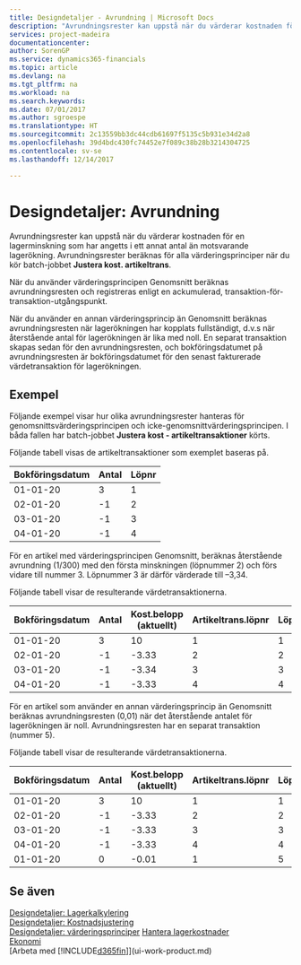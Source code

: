 ```yaml
---
title: Designdetaljer - Avrundning | Microsoft Docs
description: "Avrundningsrester kan uppstå när du värderar kostnaden för en lagerminskning som har angetts i ett annat antal än motsvarande lagerökning. Avrundningsrester beräknas för alla värderingsprinciper när du kör batch-jobbet **Justera kost. artikeltrans**."
services: project-madeira
documentationcenter: 
author: SorenGP
ms.service: dynamics365-financials
ms.topic: article
ms.devlang: na
ms.tgt_pltfrm: na
ms.workload: na
ms.search.keywords: 
ms.date: 07/01/2017
ms.author: sgroespe
ms.translationtype: HT
ms.sourcegitcommit: 2c13559bb3dc44cdb61697f5135c5b931e34d2a8
ms.openlocfilehash: 39d4bdc430fc74452e7f089c38b28b3214304725
ms.contentlocale: sv-se
ms.lasthandoff: 12/14/2017

---
```

# <a name="design-details-rounding"></a>Designdetaljer: Avrundning
Avrundningsrester kan uppstå när du värderar kostnaden för en lagerminskning som har angetts i ett annat antal än motsvarande lagerökning. Avrundningsrester beräknas för alla värderingsprinciper när du kör batch-jobbet **Justera kost. artikeltrans**.  

 När du använder värderingsprincipen Genomsnitt beräknas avrundningsresten och registreras enligt en ackumulerad, transaktion-för-transaktion-utgångspunkt.  

 När du använder en annan värderingsprincip än Genomsnitt beräknas avrundningsresten när lagerökningen har kopplats fullständigt, d.v.s när återstående antal för lagerökningen är lika med noll. En separat transaktion skapas sedan för den avrundningsresten, och bokföringsdatumet på avrundningsresten är bokföringsdatumet för den senast fakturerade värdetransaktion för lagerökningen.  

## <a name="example"></a>Exempel  
 Följande exempel visar hur olika avrundningsrester hanteras för genomsnittsvärderingsprincipen och icke-genomsnittvärderingsprincipen. I båda fallen har batch-jobbet **Justera kost - artikeltransaktioner** körts.  

 Följande tabell visas de artikeltransaktioner som exemplet baseras på.  

|Bokföringsdatum|Antal|Löpnr|  
|------------------|--------------|---------------|  
|01-01-20|3|1|  
|02-01-20|-1|2|  
|03-01-20|-1|3|  
|04-01-20|-1|4|  

 För en artikel med värderingsprincipen Genomsnitt, beräknas återstående avrundning (1/300) med den första minskningen (löpnummer 2) och förs vidare till nummer 3. Löpnummer 3 är därför värderade till –3,34.  

 Följande tabell visar de resulterande värdetransaktionerna.  

|Bokföringsdatum|Antal|Kost.belopp (aktuellt)|Artikeltrans.löpnr|Löpnr|  
|------------------|--------------|----------------------------|---------------------------|---------------|  
|01-01-20|3|10|1|1|  
|02-01-20|-1|-3.33|2|2|  
|03-01-20|-1|-3.34|3|3|  
|04-01-20|-1|-3.33|4|4|  

 För en artikel som använder en annan värderingsprincip än Genomsnitt beräknas avrundningsresten (0,01) när det återstående antalet för lagerökningen är noll. Avrundningsresten har en separat transaktion (nummer 5).  

 Följande tabell visar de resulterande värdetransaktionerna.  

|Bokföringsdatum|Antal|Kost.belopp (aktuellt)|Artikeltrans.löpnr|Löpnr|  
|------------------|--------------|----------------------------|---------------------------|---------------|  
|01-01-20|3|10|1|1|  
|02-01-20|-1|-3.33|2|2|  
|03-01-20|-1|-3.33|3|3|  
|04-01-20|-1|-3.33|4|4|  
|01-01-20|0|-0.01|1|5|  

## <a name="see-also"></a>Se även  
 [Designdetaljer: Lagerkalkylering](design-details-inventory-costing.md)   
 [Designdetaljer: Kostnadsjustering](design-details-cost-adjustment.md)   
 [Designdetaljer: värderingsprinciper](design-details-costing-methods.md) [Hantera lagerkostnader](finance-manage-inventory-costs.md)  
 [Ekonomi](finance.md)  
 [Arbeta med [!INCLUDE[d365fin](includes/d365fin_md.md)]](ui-work-product.md)

